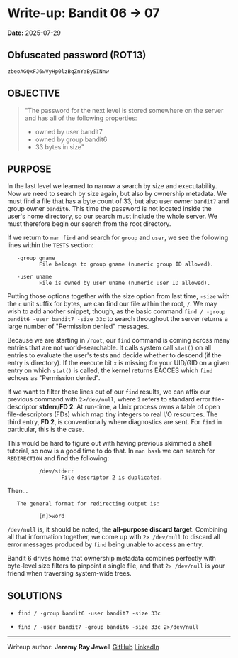 # Write-up: Bandit 06 → 07  
**Date:** 2025-07-29  


## Obfuscated password (ROT13) 

`zbeoAGQxFJ6wVyHp0lzBqZnYaBySINnw`

## OBJECTIVE

>"The password for the next level is stored somewhere on the server and has all of the following properties:
>- owned by user bandit7
>- owned by group bandit6
>- 33 bytes in size"

## PURPOSE

In the last level we learned to narrow a search by size and executability. Now we need to search by size again, but also by ownership metadata. We must find a file that has a byte count of 33, but also user owner `bandit7` and group owner `bandit6`. This time the password is not located inside the user's home directory, so our search must include the whole server. We must therefore begin our search from the root directory.

If we return to `man find` and search for `group` and `user`, we see the following lines within the `TESTS` section:
	
<premarkdown>

       -group gname
              File belongs to group gname (numeric group ID allowed).

</pre>
<premarkdown>

       -user uname
              File is owned by user uname (numeric user ID allowed).

</pre>

Putting those options together with the size option from last time, `-size` with the `c` unit suffix for bytes, we can find our file within the root, `/`. We may wish to add another snippet, though, as the basic command `find / -group bandit6 -user bandit7 -size 33c` to search throughout the server returns a large number of "Permission denied" messages.

Because we are starting in `/root`, our `find` command is coming across many entries that are not world-searchable. It calls system call `stat()` on all entries to evaluate the user's tests and decide whether to descend (if the entry is  directory). If the execute bit `x` is missing for your UID/GID on a given entry on which `stat()` is called, the kernel returns EACCES which `find` echoes as "Permission denied".

If we want to filter these lines out of our `find` results, we can affix our previous command with `2>/dev/null`, where `2` refers to standard error file-descriptor **stderr**/**FD 2**. At run-time, a Unix process owns a table of open file-descriptors (FDs) which map tiny integers to real I/O resources. The third entry, **FD 2**, is conventionally where diagnostics are sent. For `find` in particular, this is the case.

This would be hard to figure out with having previous skimmed a shell tutorial, so now is a good time to do that. In `man bash` we can search for `REDIRECTION` and find the following:

<premarkdown>

              /dev/stderr
                     File descriptor 2 is duplicated.

</pre>

Then...

<premarkdown>


       The general format for redirecting output is:

              [n]>word


</pre>

`/dev/null` is, it should be noted, the **all-purpose discard target**. Combining all that information together, we come up with `2> /dev/null` to discard all error messages produced by `find` being unable to access an entry.

Bandit 6 drives home that ownership metadata combines perfectly with byte-level size filters to pinpoint a single file, and that `2> /dev/null` is your friend when traversing system-wide trees.

## SOLUTIONS

- `find / -group bandit6 -user bandit7 -size 33c`

- `find / -user bandit7 -group bandit6 -size 33c 2>/dev/null`

___

Writeup author: **Jeremy Ray Jewell**
[GitHub](https://github.com/jeremyrayjewell)
[LinkedIn](https://www.linkedin.com/in/jeremyrayjewell)


